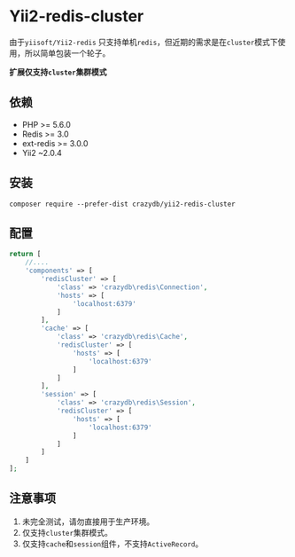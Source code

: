 Yii2-redis-cluster
======================

由于`yiisoft/Yii2-redis` 只支持单机`redis`，但近期的需求是在`cluster`模式下使用，所以简单包装一个轮子。

**扩展仅支持`cluster`集群模式**

依赖
------------

- PHP >= 5.6.0 
- Redis >= 3.0
- ext-redis >= 3.0.0
- Yii2 ~2.0.4

安装
------------


```
composer require --prefer-dist crazydb/yii2-redis-cluster
```

配置
-------------


```php
return [
    //....
    'components' => [
        'redisCluster' => [
            'class' => 'crazydb\redis\Connection',
            'hosts' => [
                'localhost:6379'
            ]
        ],
        'cache' => [
            'class' => 'crazydb\redis\Cache',
            'redisCluster' => [
                'hosts' => [
                    'localhost:6379'
                ]
            ]
        ],
        'session' => [
            'class' => 'crazydb\redis\Session',
            'redisCluster' => [
                'hosts' => [
                    'localhost:6379'
                ]
            ]
        ]
    ]
];
```

注意事项
------------------

1. 未完全测试，请勿直接用于生产环境。
2. 仅支持`cluster`集群模式。
3. 仅支持`cache`和`session`组件，不支持`ActiveRecord`。